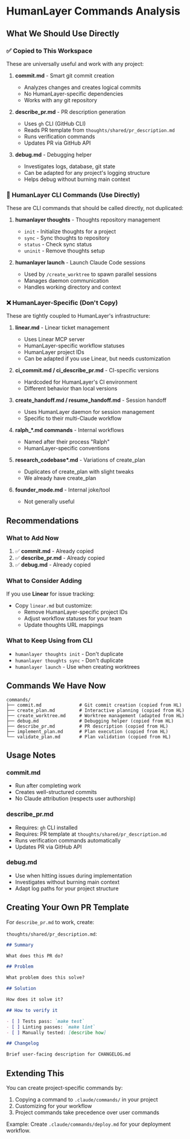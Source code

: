 # HumanLayer Commands Analysis

## What We Should Use Directly

### ✅ Copied to This Workspace

These are universally useful and work with any project:

1. **commit.md** - Smart git commit creation
   - Analyzes changes and creates logical commits
   - No HumanLayer-specific dependencies
   - Works with any git repository

2. **describe_pr.md** - PR description generation
   - Uses `gh` CLI (GitHub CLI)
   - Reads PR template from `thoughts/shared/pr_description.md`
   - Runs verification commands
   - Updates PR via GitHub API

3. **debug.md** - Debugging helper
   - Investigates logs, database, git state
   - Can be adapted for any project's logging structure
   - Helps debug without burning main context

### 🔧 HumanLayer CLI Commands (Use Directly)

These are CLI commands that should be called directly, not duplicated:

1. **humanlayer thoughts** - Thoughts repository management
   - `init` - Initialize thoughts for a project
   - `sync` - Sync thoughts to repository
   - `status` - Check sync status
   - `uninit` - Remove thoughts setup

2. **humanlayer launch** - Launch Claude Code sessions
   - Used by `/create_worktree` to spawn parallel sessions
   - Manages daemon communication
   - Handles working directory and context

### ❌ HumanLayer-Specific (Don't Copy)

These are tightly coupled to HumanLayer's infrastructure:

1. **linear.md** - Linear ticket management
   - Uses Linear MCP server
   - HumanLayer-specific workflow statuses
   - HumanLayer project IDs
   - Can be adapted if you use Linear, but needs customization

2. **ci_commit.md / ci_describe_pr.md** - CI-specific versions
   - Hardcoded for HumanLayer's CI environment
   - Different behavior than local versions

3. **create_handoff.md / resume_handoff.md** - Session handoff
   - Uses HumanLayer daemon for session management
   - Specific to their multi-Claude workflow

4. **ralph\_\*.md commands** - Internal workflows
   - Named after their process "Ralph"
   - HumanLayer-specific conventions

5. **research_codebase\*.md** - Variations of create_plan
   - Duplicates of create_plan with slight tweaks
   - We already have create_plan

6. **founder_mode.md** - Internal joke/tool
   - Not generally useful

## Recommendations

### What to Add Now

1. ✅ **commit.md** - Already copied
2. ✅ **describe_pr.md** - Already copied
3. ✅ **debug.md** - Already copied

### What to Consider Adding

If you use **Linear** for issue tracking:

- Copy `linear.md` but customize:
  - Remove HumanLayer-specific project IDs
  - Adjust workflow statuses for your team
  - Update thoughts URL mappings

### What to Keep Using from CLI

- `humanlayer thoughts init` - Don't duplicate
- `humanlayer thoughts sync` - Don't duplicate
- `humanlayer launch` - Use when creating worktrees

## Commands We Have Now

```
commands/
├── commit.md              # Git commit creation (copied from HL)
├── create_plan.md         # Interactive planning (copied from HL)
├── create_worktree.md     # Worktree management (adapted from HL)
├── debug.md               # Debugging helper (copied from HL)
├── describe_pr.md         # PR description (copied from HL)
├── implement_plan.md      # Plan execution (copied from HL)
└── validate_plan.md       # Plan validation (copied from HL)
```

## Usage Notes

### commit.md

- Run after completing work
- Creates well-structured commits
- No Claude attribution (respects user authorship)

### describe_pr.md

- Requires: `gh` CLI installed
- Requires: PR template at `thoughts/shared/pr_description.md`
- Runs verification commands automatically
- Updates PR via GitHub API

### debug.md

- Use when hitting issues during implementation
- Investigates without burning main context
- Adapt log paths for your project structure

## Creating Your Own PR Template

For `describe_pr.md` to work, create:

`thoughts/shared/pr_description.md`:

```markdown
## Summary

What does this PR do?

## Problem

What problem does this solve?

## Solution

How does it solve it?

## How to verify it

- [ ] Tests pass: `make test`
- [ ] Linting passes: `make lint`
- [ ] Manually tested: [describe how]

## Changelog

Brief user-facing description for CHANGELOG.md
```

## Extending This

You can create project-specific commands by:

1. Copying a command to `.claude/commands/` in your project
2. Customizing for your workflow
3. Project commands take precedence over user commands

Example: Create `.claude/commands/deploy.md` for your deployment workflow.
